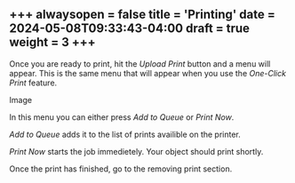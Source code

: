 +++
alwaysopen = false
title = 'Printing'
date = 2024-05-08T09:33:43-04:00
draft = true
weight = 3
+++
--- 

Once you are ready to print, hit the *Upload Print* button and a menu will appear. This is the same menu that will appear when you use the *One-Click Print* feature.

Image

In this menu you can either press *Add to Queue* or *Print Now*.

*Add to Queue* adds it to the list of prints availible on the printer.

*Print Now* starts the job immedietely. Your object should print shortly.

Once the print has finished, go to the removing print section.